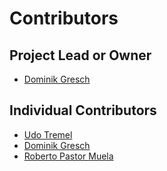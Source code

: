 # Contributors

## Project Lead or Owner

* [Dominik Gresch](https://github.com/greschd)

## Individual Contributors

* [Udo Tremel](https://github.com/ansutremel)
* [Dominik Gresch](https://github.com/greschd)
* [Roberto Pastor Muela](https://github.com/RobPasMue)
